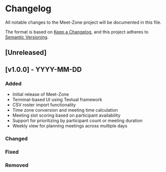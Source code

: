 # Changelog

All notable changes to the Meet-Zone project will be documented in this file.

The format is based on [Keep a Changelog](https://keepachangelog.com/en/1.0.0/),
and this project adheres to [Semantic Versioning](https://semver.org/spec/v2.0.0.html).

## [Unreleased]

## [v1.0.0] - YYYY-MM-DD

### Added
- Initial release of Meet-Zone
- Terminal-based UI using Textual framework
- CSV roster import functionality
- Time zone conversion and meeting time calculation
- Meeting slot scoring based on participant availability
- Support for prioritizing by participant count or meeting duration
- Weekly view for planning meetings across multiple days

### Changed

### Fixed

### Removed